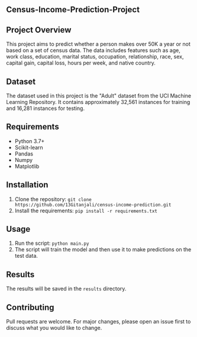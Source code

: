 ## Census-Income-Prediction-Project


## Project Overview
This project aims to predict whether a person makes over 50K a year or not based on a set of census data. The data includes features such as age, work class, education, marital status, occupation, relationship,
 race, sex, capital gain, capital loss, hours per week, and native country.

## Dataset
The dataset used in this project is the "Adult" dataset from the UCI Machine Learning Repository. It contains approximately 32,561 instances for training and 16,281 instances for testing.

## Requirements
- Python 3.7+
- Scikit-learn
- Pandas
- Numpy
- Matplotlib

## Installation
1. Clone the repository: `git clone https://github.com/13Gitanjali/census-income-prediction.git`
2. Install the requirements: `pip install -r requirements.txt`

## Usage
1. Run the script: `python main.py`
2. The script will train the model and then use it to make predictions on the test data.

## Results
The results will be saved in the `results` directory.

## Contributing
Pull requests are welcome. For major changes, please open an issue first to discuss what you would like to change.
